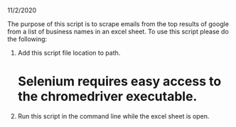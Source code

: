 11/2/2020

The purpose of this script is to scrape emails from the top results of google from a list of business names in an excel sheet.
To use this script please do the following:

1. Add this script file location to path.
	# Selenium requires easy access to the chromedriver executable.
2. Run this script in the command line while the excel sheet is open.